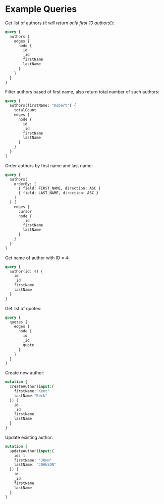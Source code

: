 # Example Queries

Get list of authors (_it will return only first 10 authors!_):

```graphql
query {
  authors {
    edges {
      node {
        id
        _id
        firstName
        lastName
      }
    }
  }
}
```

Filter authors based of first name, also return total number of such authors:

```graphql
query {
  authors(firstName: "Robert") {
    totalCount
    edges {
      node {
        id
        _id
        firstName
        lastName
      }
    }
  }
}
```

Order authors by first name and last name:

```graphql
query {
  authors(
    orderBy: [
      { field: FIRST_NAME, direction: ASC }
      { field: LAST_NAME, direction: ASC }
    ]
  ) {
    edges {
      cursor
      node {
        _id
        firstName
        lastName
      }
    }
  }
}
```

Get name of author with ID = 4:

```GraphQL
query {
  author(id: 4) {
    id
    _id
    firstName
    lastName
  }
}
```

Get list of quotes:

```GraphQL
query {
  quotes {
    edges {
      node {
        id
        _id
        quote
      }
    }
  }
}
```

Create new author:

```GraphQL
mutation {
  createAuthor(input:{
    firstName:"Kent"
    lastName:"Beck"
  }) {
    id
    _id
    firstName
    lastName
  }
}
```

Update existing author:

```GraphQL
mutation {
  updateAuthor(input:{
    id: 1
    firstName: "JOHN"
    lastName: "JOHNSON"
  }) {
    id
    _id
    firstName
    lastName
  }
}
```
